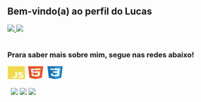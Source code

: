 ## Bem-vindo(a) ao perfil do Lucas 

<div>
  <a href="https://github.com/LucasHL7">
    <img height="180px" src="https://github-readme-stats.vercel.app/api?username=LucasHL7&show_icons=true&theme=tokyonight&include_all_commits=true&count_private=true"/>
  </a>
  <img height="180px" src="https://github-readme-stats.vercel.app/api/top-langs/?username=LucasHL7&layout=compact&langs_count=6&theme=tokyonight"/>
</div>

<br>

### Prara saber mais sobre mim, segue nas redes abaixo! ###

<div>
  <img style="width: 40px; height: 30px;" alt="JavaScript" src="https://raw.githubusercontent.com/devicons/devicon/master/icons/javascript/javascript-plain.svg">
  <img style="width: 40px; height: 30px;" alt="HTML" src="https://raw.githubusercontent.com/devicons/devicon/master/icons/html5/html5-original.svg">
  <img style="width: 40px; height: 30px;" alt="CSS" src="https://raw.githubusercontent.com/devicons/devicon/master/icons/css3/css3-original.svg">
</div>

<br>

<div> 
  <a href="https://www.instagram.com/lucashls_0/" target="_blank"><img src="https://img.shields.io/badge/-Instagram-%23E4405F?style=for-the-badge&logo=instagram&logoColor=white" target="_blank"></a>
  <a href = "mailto:lhls2002@gmail.com"><img src="https://img.shields.io/badge/Gmail-D14836?style=for-the-badge&logo=gmail&logoColor=white" target="_blank"></a>
  <a href="https://www.linkedin.com/in/lucas-henrique-963a72211/" target="_blank"><img src="https://img.shields.io/badge/-LinkedIn-%230077B5?style=for-badge&logo=linkedin&logoColor=white" target="_blank"></a>
</div>
